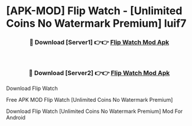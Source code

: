 # [APK-MOD] Flip  Watch - [Unlimited Coins No Watermark Premium] luif7



<div align="center">
<h3>🔴 Download [Server1] 👉👉 <a href="https://momento.my/?title=Flip__Watch">Flip  Watch Mod Apk</a></h3><br>

<h3>🔴 Download [Server2] 👉👉 <a href="https://momento.my/?title=Flip__Watch">Flip  Watch Mod Apk</a></h3>
</div>



Download Flip  Watch 

Free APK MOD Flip  Watch [Unlimited Coins No Watermark Premium]

Download Flip  Watch [Unlimited Coins No Watermark Premium] Mod For Android
